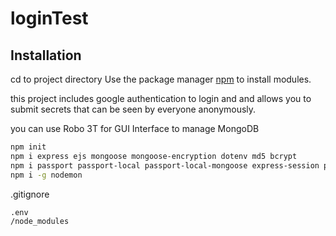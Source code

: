 # loginTest
## Installation
cd to project directory
Use the package manager [npm](https://nodejs.org/en/download/) to install modules.

this project includes google authentication to login and and allows you to submit secrets that can be seen by everyone anonymously.

you can use Robo 3T for GUI Interface to manage MongoDB

```bash
npm init
npm i express ejs mongoose mongoose-encryption dotenv md5 bcrypt
npm i passport passport-local passport-local-mongoose express-session passport-google-oauth20 mongoose-findorcreate
npm i -g nodemon
```

.gitignore
```bash
.env
/node_modules
```
